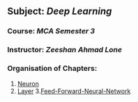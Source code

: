## $\textbf{Subject}$: $\textit{Deep Learning}$
### $\textbf{Course}$: $\textit{MCA Semester 3}$
### $\textbf{Instructor}$: $\textit{Zeeshan Ahmad Lone}$
### $\textbf{Organisation of Chapters}$:
1. [Neuron](neuron.ipynb)
2. [Layer](layer_of_neurons.ipynb)
3.[Feed-Forward-Neural-Network](ffnn.ipynb)